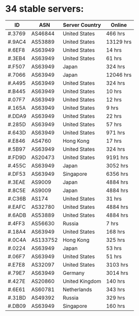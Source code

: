 # 34 stable servers:

| ID | ASN | Server Country | Online |
| ------ | ------ | ------ | ------ |
| #.3769 | AS46844 | United States | 466 hrs |
| #.9AC4 | AS53889 | United States | 13129 hrs |
| #.6EF8 | AS63949 | United States | 14 hrs |
| #.3EB4 | AS63949 | United States | 61 hrs |
| #.F507 | AS63949 | Japan | 324 hrs |
| #.7066 | AS63949 | Japan | 12046 hrs |
| #.A495 | AS63949 | United States | 324 hrs |
| #.B445 | AS63949 | United States | 10 hrs |
| #.07F7 | AS63949 | United States | 12 hrs |
| #.165A | AS63949 | United States | 9 hrs |
| #.DDA9 | AS63949 | United States | 22 hrs |
| #.285D | AS63949 | United States | 57 hrs |
| #.643D | AS63949 | United States | 971 hrs |
| #.E846 | AS4760 | Hong Kong | 17 hrs |
| #.5B97 | AS63949 | United States | 324 hrs |
| #.FD9D | AS20473 | United States | 9191 hrs |
| #.455C | AS63949 | Japan | 3052 hrs |
| #.DF53 | AS63949 | Singapore | 6356 hrs |
| #.3EAE | AS9009 | Japan | 4884 hrs |
| #.8C5E | AS9009 | Japan | 4884 hrs |
| #.C36B | AS174 | United States | 31 hrs |
| #.EAFC | AS32780 | United States | 4884 hrs |
| #.6ADB | AS53889 | United States | 4884 hrs |
| #.4FF3 | AS56630 | Russia | 7 hrs |
| #.18A4 | AS63949 | United States | 168 hrs |
| #.0C4A | AS133752 | Hong Kong | 325 hrs |
| #.0224 | AS63949 | Japan | 53 hrs |
| #.06F7 | AS63949 | United States | 51 hrs |
| #.E7E8 | AS32097 | United States | 3103 hrs |
| #.79E7 | AS63949 | Germany | 3014 hrs |
| #.427E | AS20860 | United Kingdom | 140 hrs |
| #.6E61 | AS60781 | Netherlands | 343 hrs |
| #.31BD | AS49392 | Russia | 329 hrs |
| #.DB09 | AS63949 | Singapore | 160 hrs |

